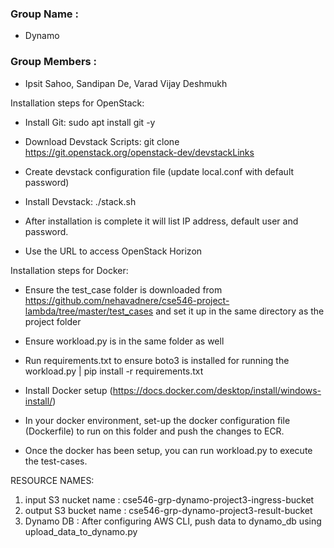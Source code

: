 ### Group Name :
- Dynamo

### Group Members :

- Ipsit Sahoo, Sandipan De, Varad Vijay Deshmukh

Installation steps for OpenStack:

- Install Git: sudo apt install git -y

- Download Devstack Scripts: git clone https://git.openstack.org/openstack-dev/devstackLinks 

- Create devstack configuration file (update local.conf with default password)

- Install Devstack: ./stack.sh

- After installation is complete it will list IP address, default user and password.

- Use the URL to access OpenStack Horizon

Installation steps for Docker:

- Ensure the test_case folder is downloaded from https://github.com/nehavadnere/cse546-project-lambda/tree/master/test_cases and set it up in the same directory as the project folder

- Ensure workload.py is in the same folder as well

- Run requirements.txt to ensure boto3 is installed for running the workload.py | pip install -r requirements.txt

- Install Docker setup (https://docs.docker.com/desktop/install/windows-install/)

 - In your docker environment, set-up the docker configuration file (Dockerfile) to run on this folder and push the changes to ECR.

- Once the docker has been setup, you can run workload.py to execute the test-cases.

RESOURCE NAMES:

1. input S3 nucket name : cse546-grp-dynamo-project3-ingress-bucket
2. output S3 bucket name : cse546-grp-dynamo-project3-result-bucket
3. Dynamo DB : After configuring AWS CLI, push data to dynamo_db using upload_data_to_dynamo.py
